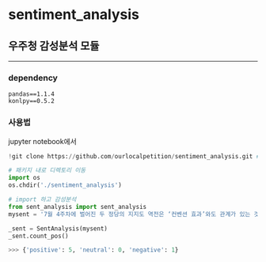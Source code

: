 # sentiment_analysis

## 우주청 감성분석 모듈

___

### dependency
```
pandas==1.1.4
konlpy==0.5.2
```


### 사용법

jupyter notebook에서

```python
!git clone https://github.com/ourlocalpetition/sentiment_analysis.git # 최초 1번만

# 패키지 내로 디렉토리 이동
import os
os.chdir('./sentiment_analysis')

# import 하고 감성분석
from sent_analysis import sent_analysis
mysent = '7월 4주차에 벌어진 두 정당의 지지도 역전은 ‘컨벤션 효과’와도 관계가 있는 것으로 보인다. 민주당이 지난달 중순까지는 대선 경선에 대한 관심과 맞물려 지지도가 상승했으나, 민주당 경선 일정이 코로나19 여파로 늦춰진 동안 지난달 말 야권 유력 대선 주자 윤석열 전 검찰총장이 국민의힘에 전격 입당하면서 지지도가 함께 상승한 것으로 보인다.'

_sent = SentAnalysis(mysent)
_sent.count_pos()

>>> {'positive': 5, 'neutral': 0, 'negative': 1}
```
